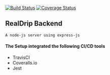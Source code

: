 [![Build Status](https://travis-ci.org/TREP-LABS/realdrip-backend.svg?branch=develop)](https://travis-ci.org/TREP-LABS/realdrip-backend)
[![Coverage Status](https://coveralls.io/repos/github/TREP-LABS/realdrip-backend/badge.svg)](https://coveralls.io/github/TREP-LABS/realdrip-backend)
## RealDrip Backend
`A node-js server using express-js
`
#### The Setup integrated the following CI/CD tools
 - TravisCI
 - Coveralls.io
 - Jest
